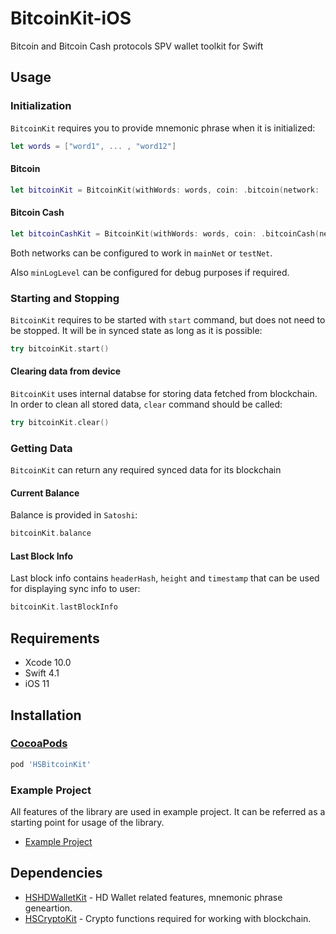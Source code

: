 # BitcoinKit-iOS

Bitcoin and Bitcoin Cash protocols SPV wallet toolkit for Swift

## Usage

### Initialization

`BitcoinKit` requires you to provide mnemonic phrase when it is initialized:

```swift
let words = ["word1", ... , "word12"]
```

#### Bitcoin

```swift
let bitcoinKit = BitcoinKit(withWords: words, coin: .bitcoin(network: .testNet), minLogLevel: .verbose)
```

#### Bitcoin Cash

```swift
let bitcoinCashKit = BitcoinKit(withWords: words, coin: .bitcoinCash(network: .testNet), minLogLevel: .verbose)
```

Both networks can be configured to work in `mainNet` or `testNet`.

Also `minLogLevel` can be configured for debug purposes if required.

### Starting and Stopping

`BitcoinKit` requires to be started with `start` command, but does not need to be stopped. It will be in synced state as long as it is possible:

```swift
try bitcoinKit.start()
```

#### Clearing data from device

`BitcoinKit` uses internal databse for storing data fetched from blockchain. In order to clean all stored data, `clear` command should be called:

```swift
try bitcoinKit.clear()
```


### Getting Data

`BitcoinKit` can return any required synced data for its blockchain

#### Current Balance

Balance is provided in `Satoshi`:

```swift
bitcoinKit.balance
```

#### Last Block Info

Last block info contains `headerHash`, `height` and `timestamp` that can be used for displaying sync info to user:

```swift
bitcoinKit.lastBlockInfo
```

## Requirements

* Xcode 10.0
* Swift 4.1
* iOS 11

## Installation

### [CocoaPods](https://guides.cocoapods.org/using/using-cocoapods.html)

```ruby
pod 'HSBitcoinKit'
```

### Example Project

All features of the library are used in example project. It can be referred as a starting point for usage of the library.

* [Example Project](https://github.com/horizontalsystems/bitcoin-kit-ios/tree/master/Example)

## Dependencies

* [HSHDWalletKit](https://github.com/horizontalsystems/hd-wallet-kit-ios) - HD Wallet related features, mnemonic phrase geneartion.
* [HSCryptoKit](https://github.com/horizontalsystems/crypto-kit-ios) - Crypto functions required for working with blockchain.

